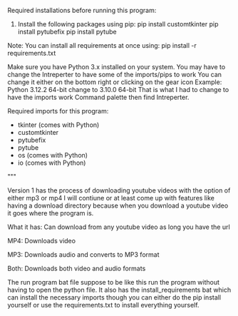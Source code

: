 Required installations before running this program:
1. Install the following packages using pip:
   pip install customtkinter
   pip install pytubefix
   pip install pytube

Note: You can install all requirements at once using:
   pip install -r requirements.txt

Make sure you have Python 3.x installed on your system.
You may have to change the Intreperter to have some of the imports/pips to work
You can change it either on the bottom right or clicking on the gear icon Example: Python 3.12.2 64-bit change to 3.10.0 64-bit That is what I had to change to have the imports work
Command palette then find Intreperter.

Required imports for this program:
- tkinter (comes with Python)
- customtkinter
- pytubefix
- pytube
- os (comes with Python)
- io (comes with Python)

"""

Version 1 has the process of downloading youtube videos with the option of either mp3 or mp4
I will contiune or at least come up with features like having a download directory because 
when you download a youtube video it goes where the program is.

What it has:
Can download from any youtube video as long you have the url

MP4: Downloads video

MP3: Downloads audio and converts to MP3 format

Both: Downloads both video and audio formats

The run program bat file suppose to be like this run the program without having to open the python file.
It also has the install_requirements bat which can install the necessary imports though you can either do the pip install yourself or
use the requirements.txt to install everything yourself. 
